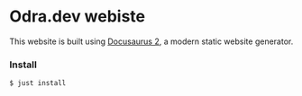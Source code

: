 # Odra.dev webiste

This website is built using [Docusaurus 2](https://docusaurus.io/), a modern static website generator.

### Install
```
$ just install
```
